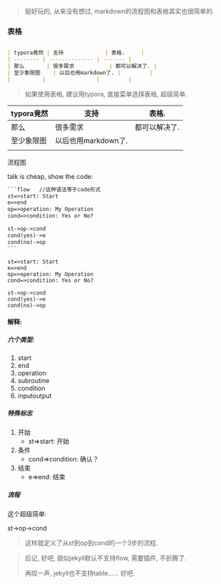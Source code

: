 > 挺好玩的, 从来没有想过, markdown的流程图和表格其实也很简单的.

### 表格

```markdown

| typora竟然 | 支持             | 表格.     |
| -------- | -------------- | ------- |
| 那么       | 很多需求           | 都可以解决了. |
| 至少象限图    | 以后也用markdown了. |         |
|          |                |         |
```

> 如果使用表格, 建议用typora, 直接菜单选择表格, 超级简单.

| typora竟然 | 支持             | 表格.     |
| -------- | -------------- | ------- |
| 那么       | 很多需求           | 都可以解决了. |
| 至少象限图    | 以后也用markdown了. |         |
|          |                |         |

流程图

talk is cheap, show the code: 

```markdown
​```flow   //这种语法等于code形式
st=>start: Start
e=>end
op=>operation: My Operation
cond=>condition: Yes or No?

st->op->cond
cond(yes)->e
cond(no)->op
​```
```

```flow
st=>start: Start
e=>end
op=>operation: My Operation
cond=>condition: Yes or No?

st->op->cond
cond(yes)->e
cond(no)->op
```
#### 解释:

##### 六个类型:

1. start
2. end 
3. operation 
4. subroutine 
5. condition 
6. inputoutput

##### 特殊标志

1. 开始
   - st=>start: 开始
2. 条件
   - cond=>condition: 确认？
3. 结束
   - e=>end: 结束

##### 流程

这个超级简单: 

st->op->cond    

> 这样就定义了从st到op到cond的一个3步的流程.

> 后记, 好吧, 貌似jekyll默认不支持flow, 需要插件, 不折腾了.
>
> 再叹一声, jekyll也不支持table...... 好吧.

